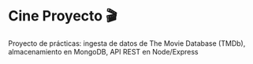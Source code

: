 
# Cine Proyecto 🎬

Proyecto de prácticas: ingesta de datos de The Movie Database (TMDb), almacenamiento en MongoDB, API REST en Node/Express

